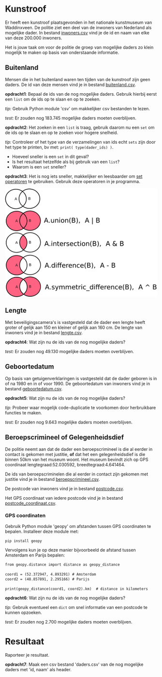 # Kunstroof
Er heeft een kunstroof plaatsgevonden in het nationale kunstmuseum van
Waddinxveen. De politie ziet een deel van de inwoners van Nederland
als mogelijke dader. In bestand [inwoners.csv](inwoners.csv) vind je
de id en naam van elke van deze 200.000 inwoners.

Het is jouw taak om voor de politie de groep van mogelijke daders zo
klein mogelijk te maken op basis van onderstaande informatie.


## Buitenland
Mensen die in het buitenland waren ten tijden van de kunstroof zijn
geen daders. De id van deze mensen vind je in bestand
[buitenland.csv](buitenland.csv).

**opdracht1**: Bepaal de ids van de nog mogelijke daders. Gebruik
hierbij eerst een `list` om de ids op te slaan en op te zoeken.

*tip:* Gebruik Python module 'csv' om makkelijker csv bestanden te lezen.

*test:* Er zouden nog 183.745 mogelijke daders moeten overblijven.

**opdracht2**: Het zoeken in een `list` is traag, gebruik daarom nu
een `set` om de ids op te slaan en op te zoeken voor hogere snelheid.

*tip:* Controleer of het type van de verzamelingen van ids echt `sets`
zijn door het type te printen, bv met: `print( type(dader_ids) )`.

- Hoeveel sneller is een `set` in dit geval?
- Is het resultaat hetzelfde als bij gebruik van een `list`?
- Waarom is een `set` sneller?

**opdracht3**: Het is nog iets sneller, makkelijker en leesbaarder om
[set operatoren](https://docs.python.org/3/tutorial/datastructures.html#sets)
te gebruiken. Gebruik deze operatoren in je programma.

![set_operators.png](set_operators.png)


## Lengte
Met beveiligingscamera's is vastgesteld dat de dader een lengte heeft
groter of gelijk aan 150 en kleiner of gelijk aan 160 cm. De lengte van
inwoners vind je in bestand [lengte.csv](lengte.csv).

**opdracht4**: Wat zijn nu de ids van de nog mogelijke daders?

*test:* Er zouden nog 49.130 mogelijke daders moeten overblijven.


## Geboortedatum
Op basis van getuigenverklaringen is vastgesteld dat de dader geboren
is in of na 1980 en in of voor 1990. De geboortedatum van inwoners vind
je in bestand [geboortedatum.csv](geboortedatum.csv).

**opdracht5**: Wat zijn nu de ids van de nog mogelijke daders?

*tip:* Probeer waar mogelijk code-duplicatie te voorkomen door
herbruikbare functies te maken.

*test:* Er zouden nog 9.643 mogelijke daders moeten overblijven.


## Beroepscrimineel of Gelegenheidsdief
De politie neemt aan dat de dader een beroepscrimineel is die al
eerder in contact is gekomen met justitie, **of** dat het een
gelegenheidsdief is die binnen 50km van het museum woont. Het museum
bevindt zich op GPS coordinaat lengtegraad:52.030592,
breedtegraad:4.641464.

De ids van beroepscriminelen die al eerder in contact zijn gekomen met
justitie vind je in bestand
[beroepscrimineel.csv](beroepscrimineel.csv).

De postcode van inwoners vind je in bestand
[postcode.csv](postcode.csv).

Het GPS coordinaat van iedere postcode vind je in bestand
[postcode_coordinaat.csv](postcode_coordinaat.csv).

### GPS coordinaten
Gebruik Python module 'geopy' om afstanden tussen GPS coordinaten te
bepalen. Installeer deze module met:

```
pip install geopy
```

Vervolgens kun je op deze manier bijvoorbeeld de afstand tussen
Amsterdam en Parijs bepalen:

```
from geopy.distance import distance as geopy_distance

coord1 = (52.372947, 4.893291) # Amsterdam
coord2 = (48.857891, 2.295166) # Parijs

print(geopy_distance(coord1, coord2).km)  # distance in kilometers
```

**opdracht6**: Wat zijn nu de ids van de nog mogelijke daders?

*tip:* Gebruik eventueel een `dict` om snel informatie van
een postcode te kunnen opzoeken.

*test:* Er zouden nog 2.700 mogelijke daders moeten overblijven.


# Resultaat
Raporteer je resultaat.

**opdracht7**: Maak een csv bestand 'daders.csv' van de nog mogelijke
daders met 'id, naam' als header.
